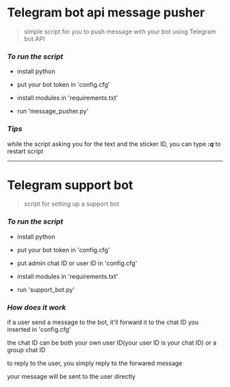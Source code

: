﻿# Telegram bot api message pusher

> simple script for you to push message with your bot using Telegram bot API


### ***To run the script***

- install python

- put your bot token in 'config.cfg'

- install modules in 'requirements.txt'

- run 'message_pusher.py'

### ***Tips***

while the script asking you for the text and the sticker ID, you can type ***:q*** to restart script

------------


# Telegram support bot

> script for setting up a support bot


### ***To run the script***

- install python

- put your bot token in 'config.cfg'

- put admin chat ID or user ID in 'config.cfg'

- install modules in 'requirements.txt'

- run 'support_bot.py'

### ***How does it work***

if a user send a message to the bot, it'll forward it to the chat ID you inserted in 'config.cfg'

the chat ID can be both your own user ID(your user ID is your chat ID) or a group chat ID

to reply to the user, you simply reply to the forwared message

your message will be sent to the user directly